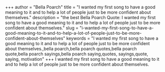 +++
author = "Bella Poarch"
title = "I wanted my first song to have a good meaning to it and to help a lot of people just to be more confident about themselves."
description = "the best Bella Poarch Quote: I wanted my first song to have a good meaning to it and to help a lot of people just to be more confident about themselves."
slug = "i-wanted-my-first-song-to-have-a-good-meaning-to-it-and-to-help-a-lot-of-people-just-to-be-more-confident-about-themselves"
keywords = "I wanted my first song to have a good meaning to it and to help a lot of people just to be more confident about themselves.,bella poarch,bella poarch quotes,bella poarch quote,bella poarch sayings,bella poarch saying,quotes, sayings,quote, saying, motivation"
+++
I wanted my first song to have a good meaning to it and to help a lot of people just to be more confident about themselves.
